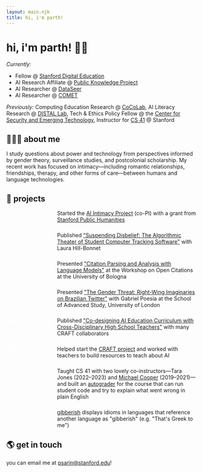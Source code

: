 ```yaml
---
layout: main.njk
title: hi, i'm parth!
---
```


# hi, i'm parth! 👋🏽

<div id="roles">

_Currently:_

- Fellow @ [Stanford Digital Education](https://digitaleducation.stanford.edu/)
- AI Research Affiliate @ [Public Knowledge Project](https://pkp.sfu.ca/)
- AI Researcher @ [DataSeer](https://dataseer.ai/)
- AI Researcher @ [COMET](https://www.cometadata.org/)

_Previously:_ Computing Education Research @ [CoCoLab](https://cocolab.stanford.edu/), AI Literacy Research @ [DISTAL Lab](https://distal.stanford.edu/), Tech & Ethics Policy Fellow @ the [Center for Security and Emerging Technology](https://cset.georgetown.edu/), Instructor for [CS 41](https://stanfordpython.com/) @ Stanford

</div>

## 🧑🏽‍🏫 about me

I study questions about power and technology from perspectives informed by gender theory, surveillance studies, and postcolonial scholarship. My recent work has focused on intimacy—including romantic relationships, friendships, therapy, and other forms of care—between humans and language technologies.

## 🎨 projects

<div style="display: grid; grid-template-columns: auto 1fr; gap: 1.5rem; margin-top: 1rem;">
  <div style="font-weight: 700; color: rgba(255, 255, 255, 0.8); white-space: nowrap;">2025 – 2028</div>
  <div>Started the <a href="https://ai-intimacy.stanford.edu/">AI Intimacy Project</a> (co-PI) with a grant from <a href="https://publichumanities.stanford.edu/research-grants/humanities-seed-grants/2025-grant-recipients">Stanford Public Humanities</a></div>

  <div style="font-weight: 700; color: rgba(255, 255, 255, 0.8); white-space: nowrap;">Jun 2025</div>
  <div>Published <a href="https://ojs.library.queensu.ca/index.php/surveillance-and-society/article/view/17764">"Suspending Disbelief: The Algorithmic Theater of Student Computer Tracking Software"</a> with Laura Hill-Bonnet</div>

  <div style="font-weight: 700; color: rgba(255, 255, 255, 0.8); white-space: nowrap;">May 2025</div>
  <div>Presented <a href="https://arxiv.org/abs/2505.15948">"Citation Parsing and Analysis with Language Models"</a> at the Workshop on Open Citations at the University of Bologna</div>

  <div style="font-weight: 700; color: rgba(255, 255, 255, 0.8); white-space: nowrap;">December 2024</div>
  <div>Presented <a href="https://docs.google.com/presentation/d/1tGDoOqURO37ce3MCqrokp-BLt23ml9oOw15YBQVudt0/edit?usp=sharing">"The Gender Threat: Right-Wing Imaginaries on Brazilian Twitter"</a> with Gabriel Poesia at the School of Advanced Study, University of London</div>

  <div style="font-weight: 700; color: rgba(255, 255, 255, 0.8); white-space: nowrap;">March 2024</div>
  <div>Published <a href="https://doi.org/10.1609/aaai.v38i21.30360">"Co-designing AI Education Curriculum with Cross-Disciplinary High School Teachers"</a> with many CRAFT collaborators</div>

  <div style="font-weight: 700; color: rgba(255, 255, 255, 0.8); white-space: nowrap;">2021 – 2023</div>
  <div>Helped start the <a href="https://craft.stanford.edu/">CRAFT project</a> and worked with teachers to build resources to teach about AI</div>

  <div style="font-weight: 700; color: rgba(255, 255, 255, 0.8); white-space: nowrap;">2019 – 2023</div>
  <div>Taught CS 41 with two lovely co-instructors—Tara Jones (2022–2023) and <a href="https://michaeljohncooper.com/">Michael Cooper</a> (2019–2021)—and built an <a href="https://github.com/stanfordpython/autograder">autograder</a> for the course that can run student code and try to explain what went wrong in plain English</div>

  <div style="font-weight: 700; color: rgba(255, 255, 255, 0.8); white-space: nowrap;">2019</div>
  <div><a href="/projects/gibberish">gibberish</a> displays idioms in languages that reference another language as "gibberish" (e.g. "That's Greek to me")</div>
</div>

## 🌎 get in touch

you can email me at psarin@stanford.edu!
